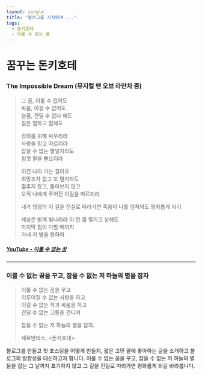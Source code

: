 ```yaml
---
layout: single
title: "블로그를 시작하며 ..."
tags:
  - 돈키호테
  - 이룰 수 없는 꿈
---
```


꿈꾸는 돈키호테
===

### The Impossible Dream (뮤지컬 맨 오브 라만차 중)

> 그 꿈, 이룰 수 없어도  
> 싸움, 이길 수 없어도  
> 슬픔, 견딜 수 없다 해도  
> 길은 험하고 험해도  
>  
> 정의를 위해 싸우리라    
> 사랑을 믿고 따르리라  
> 잡을 수 없는 별일지라도  
> 힘껏 팔을 뻗으리라  
>  
> 이건 나의 가는 길이요  
> 희망조차 없고 또 멀지라도  
> 멈추지 않고, 돌아보지 않고  
> 오직 나에게 주어진 이길을 따르리라  
>  
> 내가 영광의 이 길을 진실로 따라가면
> 죽음이 나를 덮쳐와도 평화롭게 되리
>  
> 세상은 밝게 빛나리라 이 한 몸 찢기고 상해도  
> 마지막 힘이 다할 때까지  
> 가네 저 별을 향하여  

##### [YouTube - 이룰 수 없는 꿈](https://www.youtube.com/watch?v=k0CIoqRq0OI, "YouTube link")

***

### 이룰 수 없는 꿈을 꾸고, 잡을 수 없는 저 하늘의 별을 잡자

> 이룰 수 없는 꿈을 꾸고  
> 이루어질 수 없는 사랑을 하고  
> 이길 수 없는 적과 싸움을 하고  
> 견딜 수 없는 고통을 견디며
>  
> 잡을 수 없는 저 하늘의 별을 잡자.    
>  
> 세르반테스, <돈키호테>  
 
  
블로그를 만들고 첫 포스팅을 어떻게 만들지, 짧은 고민 끝에 좋아하는 글을 소개하고 블로그의 방향성을 대신하고자 합니다. 이룰 수 없는 꿈을 꾸고, 잡을 수 없는 저 하늘의 별들을 잡는 그 날까지 포기하지 않고 그 길을 진실로 따라가면 평화롭게 되길 바라봅니다.

